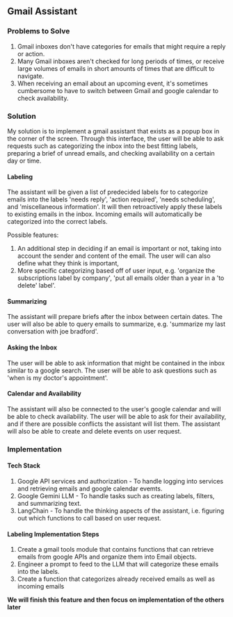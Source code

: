 ## Gmail Assistant

### Problems to Solve
1. Gmail inboxes don't have categories for emails that might require a reply or action.
2. Many Gmail inboxes aren't checked for long periods of times, or receive large volumes of emails in short amounts of times that are difficult to navigate.
3. When receiving an email about an upcoming event, it's sometimes cumbersome to have to switch between Gmail and google calendar to check availability.

### Solution
My solution is to implement a gmail assistant that exists as a popup box in the corner of the screen. Through this interface, the user will be able to ask requests such as categorizing the inbox into the best fitting labels, preparing a brief of unread emails, and checking availability on a certain day or time.

#### Labeling
The assistant will be given a list of predecided labels for to categorize emails into the labels 'needs reply', 'action required', 'needs scheduling', and 'miscellaneous information'. It will then retroactively apply these labels to existing emails in the inbox. Incoming emails will automatically be categorized into the correct labels. 

Possible features: 
1. An additional step in deciding if an email is important or not, taking into account the sender and content of the email. The user will can also define what they think is important, 
2. More specific categorizing based off of user input, e.g. 'organize the subscriptions label by company', 'put all emails older than a year in a 'to delete' label'.

#### Summarizing
The assistant will prepare briefs after the inbox between certain dates. The user will also be able to query emails to summarize, e.g. 'summarize my last conversation with joe bradford'.

#### Asking the Inbox
The user will be able to ask information that might be contained in the inbox similar to a google search. The user will be able to ask questions such as 'when is my doctor's appointment'.

#### Calendar and Availability
The assistant will also be connected to the user's google calendar and will be able to check availability. The user will be able to ask for their availability, and if there are possible conflicts the assistant will list them. The assistant will also be able to create and delete events on user request.

### Implementation
#### Tech Stack
1. Google API services and authorization - To handle logging into services and retrieving emails and google calendar evemts.
2. Google Gemini LLM - To handle tasks such as creating labels, filters, and summarizing text.
3. LangChain - To handle the thinking aspects of the assistant, i.e. figuring out which functions to call based on user request.

#### Labeling Implementation Steps
1. Create a gmail tools module that contains functions that can retrieve emails from google APIs and organize them into Email objects.
2. Engineer a prompt to feed to the LLM that will categorize these emails into the labels.
3. Create a function that categorizes already received emails as well as incoming emails

**We will finish this feature and then focus on implementation of the others later**
